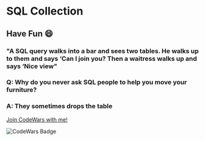# SQL Collection


## Have Fun 😄

### "A SQL query walks into a bar and sees two tables. He walks up to them and says ‘Can I join you? Then a waitress walks up and says ‘Nice view"

### Q: Why do you never ask SQL people to help you move your furniture?
### A: They sometimes drops the table




[Join CodeWars with me!](http://codewars.com/r/hGyTsQ/)
<p>
  <img alt="CodeWars Badge" src="https://www.codewars.com/users/Danielkaas94/badges/large">
</p>